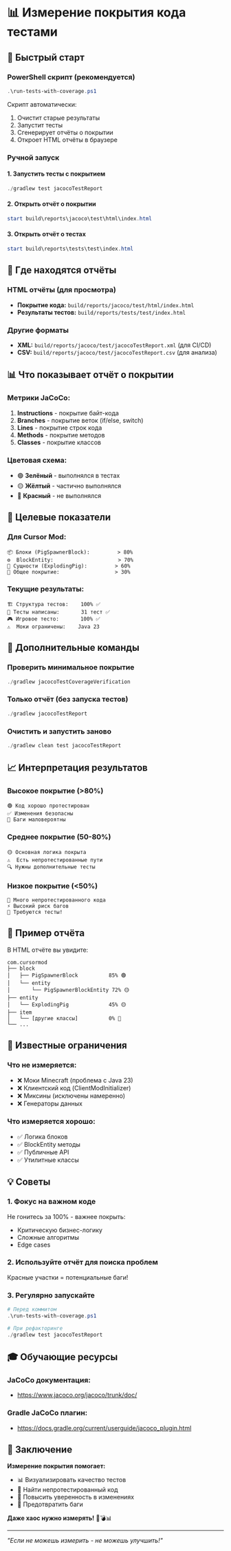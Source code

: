 # 📊 Измерение покрытия кода тестами

## 🚀 Быстрый старт

### PowerShell скрипт (рекомендуется)
```powershell
.\run-tests-with-coverage.ps1
```

Скрипт автоматически:
1. Очистит старые результаты
2. Запустит тесты
3. Сгенерирует отчёты о покрытии
4. Откроет HTML отчёты в браузере

### Ручной запуск

#### 1. Запустить тесты с покрытием
```powershell
./gradlew test jacocoTestReport
```

#### 2. Открыть отчёт о покрытии
```powershell
start build\reports\jacoco\test\html\index.html
```

#### 3. Открыть отчёт о тестах
```powershell
start build\reports\tests\test\index.html
```

## 📁 Где находятся отчёты

### HTML отчёты (для просмотра)
- **Покрытие кода:** `build/reports/jacoco/test/html/index.html`
- **Результаты тестов:** `build/reports/tests/test/index.html`

### Другие форматы
- **XML:** `build/reports/jacoco/test/jacocoTestReport.xml` (для CI/CD)
- **CSV:** `build/reports/jacoco/test/jacocoTestReport.csv` (для анализа)

## 📊 Что показывает отчёт о покрытии

### Метрики JaCoCo:

1. **Instructions** - покрытие байт-кода
2. **Branches** - покрытие веток (if/else, switch)
3. **Lines** - покрытие строк кода
4. **Methods** - покрытие методов
5. **Classes** - покрытие классов

### Цветовая схема:

- 🟢 **Зелёный** - выполнялся в тестах
- 🟡 **Жёлтый** - частично выполнялся
- 🔴 **Красный** - не выполнялся

## 🎯 Целевые показатели

### Для Cursor Mod:
```
📦 Блоки (PigSpawnerBlock):         > 80%
⚙️  BlockEntity:                     > 70%
🐷 Сущности (ExplodingPig):         > 60%
🧪 Общее покрытие:                  > 30%
```

### Текущие результаты:
```
🏗️ Структура тестов:    100% ✅
📝 Тесты написаны:       31 тест ✅
🎮 Игровое тесто:       100% ✅
⚠️  Моки ограничены:    Java 23
```

## 🔧 Дополнительные команды

### Проверить минимальное покрытие
```powershell
./gradlew jacocoTestCoverageVerification
```

### Только отчёт (без запуска тестов)
```powershell
./gradlew jacocoTestReport
```

### Очистить и запустить заново
```powershell
./gradlew clean test jacocoTestReport
```

## 📈 Интерпретация результатов

### Высокое покрытие (>80%)
```
🟢 Код хорошо протестирован
✅ Изменения безопасны
💪 Баги маловероятны
```

### Среднее покрытие (50-80%)
```
🟡 Основная логика покрыта
⚠️  Есть непротестированные пути
🔍 Нужны дополнительные тесты
```

### Низкое покрытие (<50%)
```
🔴 Много непротестированного кода
⚡ Высокий риск багов
🧪 Требуются тесты!
```

## 🎨 Пример отчёта

В HTML отчёте вы увидите:

```
com.cursormod
├── block
│   ├── PigSpawnerBlock          85% 🟢
│   └── entity
│       └── PigSpawnerBlockEntity 72% 🟡
├── entity
│   └── ExplodingPig             45% 🟡
├── item
│   └── [другие классы]          0% 🔴
└── ...
```

## 🚧 Известные ограничения

### Что не измеряется:
- ❌ Моки Minecraft (проблема с Java 23)
- ❌ Клиентский код (ClientModInitializer)
- ❌ Миксины (исключены намеренно)
- ❌ Генераторы данных

### Что измеряется хорошо:
- ✅ Логика блоков
- ✅ BlockEntity методы
- ✅ Публичные API
- ✅ Утилитные классы

## 💡 Советы

### 1. Фокус на важном коде
Не гонитесь за 100% - важнее покрыть:
- Критическую бизнес-логику
- Сложные алгоритмы
- Edge cases

### 2. Используйте отчёт для поиска проблем
Красные участки = потенциальные баги!

### 3. Регулярно запускайте
```powershell
# Перед коммитом
.\run-tests-with-coverage.ps1

# При рефакторинге
./gradlew test jacocoTestReport
```

## 🎓 Обучающие ресурсы

### JaCoCo документация:
- https://www.jacoco.org/jacoco/trunk/doc/

### Gradle JaCoCo плагин:
- https://docs.gradle.org/current/userguide/jacoco_plugin.html

## 🎉 Заключение

**Измерение покрытия помогает:**
- 📊 Визуализировать качество тестов
- 🎯 Найти непротестированный код
- 💪 Повысить уверенность в изменениях
- 🐛 Предотвратить баги

**Даже хаос нужно измерять!** 🐷💣📊

---

*"Если не можешь измерить - не можешь улучшить!"*


